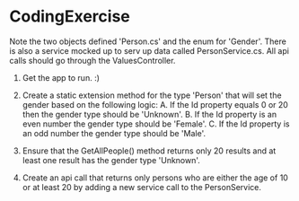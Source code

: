 # CodingExercise
Note the two objects defined 'Person.cs' and the enum for 'Gender'. There is also a service mocked up to serv up data called PersonService.cs. All api calls should go through the ValuesController.

1. Get the app to run. :)

2. Create a static extension method for the type 'Person' that will set the gender based on the following logic:
  A. If the Id property equals 0 or 20 then the gender type should be 'Unknown'.
  B. If the Id property is an even number the gender type should be 'Female'.
  C. If the Id property is an odd number the gender type should be 'Male'.
  
3. Ensure that the GetAllPeople() method returns only 20 results and at least one result has the gender type 'Unknown'. 

4. Create an api call that returns only persons who are either the age of 10 or at least 20 by adding a new service call to the PersonService.
